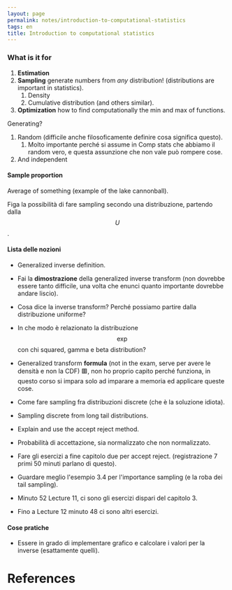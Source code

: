 ```yaml
---
layout: page
permalink: notes/introduction-to-computational-statistics
tags: en
title: Introduction to computational statistics
---
```


### What is it for
1. **Estimation**
2. **Sampling** generate numbers from *any* distribution! (distributions are important in statistics).
	1. Density
	2. Cumulative distribution (and others similar).
3. **Optimization** how to find computationally the min and max of functions.

Generating?
1. Random (difficile anche filosoficamente definire cosa significa questo).
	1. Molto importante perché si assume in Comp stats che abbiamo il random vero, e questa assunzione che non vale può rompere cose.
2. And independent

#### Sample proportion
Average of something (example of the lake cannonball).

Figa la possibilità di fare sampling secondo una distribuzione, partendo dalla $$U$$.

#### Lista delle nozioni
- Generalized inverse definition.
- Fai la **dimostrazione** della generalized inverse transform (non dovrebbe essere tanto difficile, una volta che enunci quanto importante dovrebbe andare liscio).
- Cosa dice la inverse transform? Perché possiamo partire dalla distribuzione uniforme?
- In che modo è relazionato la distribuzione $$\exp$$  con chi squared, gamma e beta distribution?
- Generalized transform **formula** (not in the exam, serve per avere le densità e non la CDF) 🟥, non ho proprio capito perché funziona, in questo corso si impara solo ad imparare a memoria ed applicare queste cose.

- Come fare sampling fra distribuzioni discrete (che è la soluzione idiota).
- Sampling discrete from long tail distributions.

- Explain and use the accept reject method.
- Probabilità di accettazione, sia normalizzato che non normalizzato.
- Fare gli esercizi a fine capitolo due per accept reject. (registrazione 7 primi 50 minuti parlano di questo).
- Guardare meglio l'esempio 3.4 per l'importance sampling (e la roba dei tail sampling).
- Minuto 52 Lecture 11, ci sono gli esercizi dispari del capitolo 3.
- Fino a Lecture 12 minuto 48 ci sono altri esercizi.

#### Cose pratiche
- Essere in grado di implementare grafico e calcolare i valori per la inverse (esattamente quelli).

# References